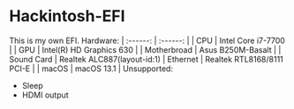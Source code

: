 # Hackintosh-EFI
This is my own EFI.
Hardware:
| :------: | :------: |
| CPU | Intel Core i7-7700 |
| GPU | Intel(R) HD Graphics 630 |
| Motherbroad | Asus B250M-Basalt |
| Sound Card | Realtek ALC887(layout-id:1)
| Ethernet | Realtek RTL8168/8111 PCI-E |
| macOS | macOS 13.1 |
Unsupported: 
+ Sleep
+ HDMI output
